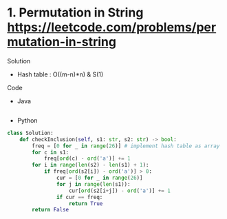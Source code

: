 # 1. Permutation in String https://leetcode.com/problems/permutation-in-string

Solution

- Hash table : O((m-n)*n) & S(1)

Code

- Java

```java

```

- Python

```python
class Solution:
    def checkInclusion(self, s1: str, s2: str) -> bool:
        freq = [0 for _ in range(26)] # implement hash table as array
        for c in s1:
            freq[ord(c) - ord('a')] += 1
        for i in range(len(s2) - len(s1) + 1):
            if freq[ord(s2[i]) - ord('a')] > 0:
                cur = [0 for _ in range(26)]
                for j in range(len(s1)):
                    cur[ord(s2[i+j]) - ord('a')] += 1
                if cur == freq:
                    return True
        return False
```